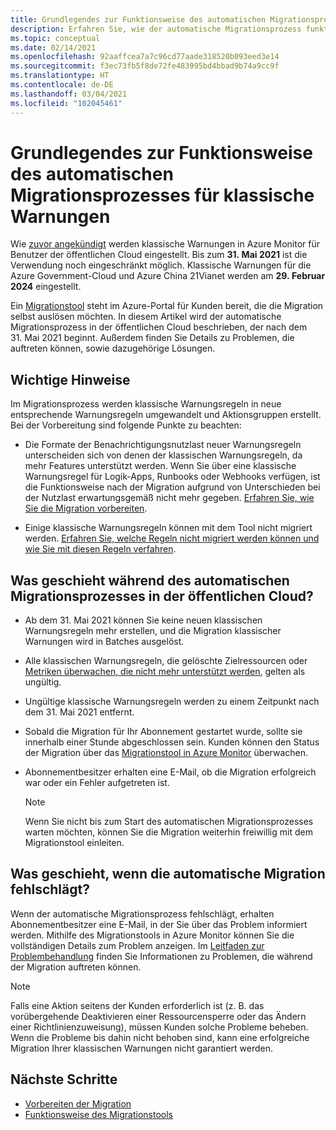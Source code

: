 ```yaml
---
title: Grundlegendes zur Funktionsweise des automatischen Migrationsprozesses für klassische Azure Monitor-Warnungen
description: Erfahren Sie, wie der automatische Migrationsprozess funktioniert.
ms.topic: conceptual
ms.date: 02/14/2021
ms.openlocfilehash: 92aaffcea7a7c96cd77aade318520b093eed3e14
ms.sourcegitcommit: f3ec73fb5f8de72fe483995bd4bbad9b74a9cc9f
ms.translationtype: HT
ms.contentlocale: de-DE
ms.lasthandoff: 03/04/2021
ms.locfileid: "102045461"
---
```

# <a name="understand-the-automatic-migration-process-for-your-classic-alert-rules"></a>Grundlegendes zur Funktionsweise des automatischen Migrationsprozesses für klassische Warnungen

Wie [zuvor angekündigt](monitoring-classic-retirement.md) werden klassische Warnungen in Azure Monitor für Benutzer der öffentlichen Cloud eingestellt. Bis zum **31. Mai 2021** ist die Verwendung noch eingeschränkt möglich. Klassische Warnungen für die Azure Government-Cloud und Azure China 21Vianet werden am **29. Februar 2024** eingestellt.

Ein [Migrationstool](alerts-using-migration-tool.md) steht im Azure-Portal für Kunden bereit, die die Migration selbst auslösen möchten. In diesem Artikel wird der automatische Migrationsprozess in der öffentlichen Cloud beschrieben, der nach dem 31. Mai 2021 beginnt. Außerdem finden Sie Details zu Problemen, die auftreten können, sowie dazugehörige Lösungen.

## <a name="important-things-to-note"></a>Wichtige Hinweise

Im Migrationsprozess werden klassische Warnungsregeln in neue entsprechende Warnungsregeln umgewandelt und Aktionsgruppen erstellt. Bei der Vorbereitung sind folgende Punkte zu beachten:

- Die Formate der Benachrichtigungsnutzlast neuer Warnungsregeln unterscheiden sich von denen der klassischen Warnungsregeln, da mehr Features unterstützt werden. Wenn Sie über eine klassische Warnungsregel für Logik-Apps, Runbooks oder Webhooks verfügen, ist die Funktionsweise nach der Migration aufgrund von Unterschieden bei der Nutzlast erwartungsgemäß nicht mehr gegeben. [Erfahren Sie, wie Sie die Migration vorbereiten](alerts-prepare-migration.md).

- Einige klassische Warnungsregeln können mit dem Tool nicht migriert werden. [Erfahren Sie, welche Regeln nicht migriert werden können und wie Sie mit diesen Regeln verfahren](alerts-understand-migration.md#manually-migrating-classic-alerts-to-newer-alerts).

## <a name="what-will-happen-during-the-automatic-migration-process-in-public-cloud"></a>Was geschieht während des automatischen Migrationsprozesses in der öffentlichen Cloud?

- Ab dem 31. Mai 2021 können Sie keine neuen klassischen Warnungsregeln mehr erstellen, und die Migration klassischer Warnungen wird in Batches ausgelöst.
- Alle klassischen Warnungsregeln, die gelöschte Zielressourcen oder [Metriken überwachen, die nicht mehr unterstützt werden](alerts-understand-migration.md#classic-alert-rules-on-deprecated-metrics), gelten als ungültig.
- Ungültige klassische Warnungsregeln werden zu einem Zeitpunkt nach dem 31. Mai 2021 entfernt.
- Sobald die Migration für Ihr Abonnement gestartet wurde, sollte sie innerhalb einer Stunde abgeschlossen sein. Kunden können den Status der Migration über das [Migrationstool in Azure Monitor](https://portal.azure.com/#blade/Microsoft_Azure_Monitoring/MigrationBladeViewModel) überwachen.
- Abonnementbesitzer erhalten eine E-Mail, ob die Migration erfolgreich war oder ein Fehler aufgetreten ist.

    > [!NOTE]
    > Wenn Sie nicht bis zum Start des automatischen Migrationsprozesses warten möchten, können Sie die Migration weiterhin freiwillig mit dem Migrationstool einleiten.

## <a name="what-if-the-automatic-migration-fails"></a>Was geschieht, wenn die automatische Migration fehlschlägt?

Wenn der automatische Migrationsprozess fehlschlägt, erhalten Abonnementbesitzer eine E-Mail, in der Sie über das Problem informiert werden. Mithilfe des Migrationstools in Azure Monitor können Sie die vollständigen Details zum Problem anzeigen. Im [Leitfaden zur Problembehandlung](alerts-understand-migration.md#common-problems-and-remedies) finden Sie Informationen zu Problemen, die während der Migration auftreten können.

  > [!NOTE]
  > Falls eine Aktion seitens der Kunden erforderlich ist (z. B. das vorübergehende Deaktivieren einer Ressourcensperre oder das Ändern einer Richtlinienzuweisung), müssen Kunden solche Probleme beheben. Wenn die Probleme bis dahin nicht behoben sind, kann eine erfolgreiche Migration Ihrer klassischen Warnungen nicht garantiert werden.

## <a name="next-steps"></a>Nächste Schritte

- [Vorbereiten der Migration](alerts-prepare-migration.md)
- [Funktionsweise des Migrationstools](alerts-understand-migration.md)